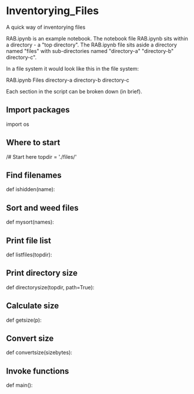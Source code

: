 # Inventorying_Files
A quick way of inventorying files  


RAB.ipynb is an example notebook.  The notebook file RAB.ipynb sits within a directory - a "top directory".  The RAB.ipynb file sits aside a directory named "files" with sub-directories named "directory-a" "directory-b" directory-c".

In a file system it would look like this in the file system:

RAB.ipynb
Files
  directory-a
  directory-b
  directory-c

Each section in the script can be broken down (in brief). 

## Import packages
import os

## Where to start 
/# Start here
topdir = './files/'

## Find filenames
def ishidden(name):

## Sort and weed files 
def mysort(names):

## Print file list
def listfiles(topdir):

## Print directory size
def directorysize(topdir, path=True):

## Calculate size
def getsize(p):

## Convert size
def convertsize(sizebytes):

## Invoke functions 
def main():
